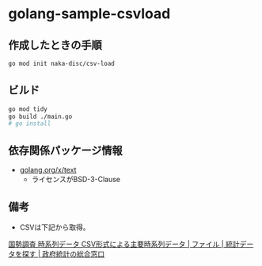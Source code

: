 # golang-sample-csvload

## 作成したときの手順
```sh
go mod init naka-disc/csv-load
```

## ビルド
```sh
go mod tidy
go build ./main.go
# go install
```

## 依存関係パッケージ情報
- [golang.org/x/text](https://pkg.go.dev/golang.org/x/text)
  - ライセンスがBSD-3-Clause

## 備考
- CSVは下記から取得。

[国勢調査 時系列データ CSV形式による主要時系列データ | ファイル | 統計データを探す | 政府統計の総合窓口](https://www.e-stat.go.jp/stat-search/files?page=1&layout=datalist&toukei=00200521&tstat=000001011777&cycle=0&tclass1=000001094741&tclass2val=0)
